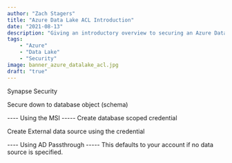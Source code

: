 ```yaml
---
author: "Zach Stagers"
title: "Azure Data Lake ACL Introduction"
date: "2021-08-13"
description: "Giving an introductory overview to securing an Azure Data Lake via ACL's and answering the question - \"What is the Mask ACL for?\""
tags: 
    - "Azure"
    - "Data Lake"
    - "Security"
image: banner_azure_datalake_acl.jpg
draft: "true"
---
```



Synapse Security

Secure down to database object (schema)


---- Using the MSI -----
Create database scoped credential

Create External data source using the credential


---- Using AD Passthrough -----
This defaults to your account if no data source is specified.